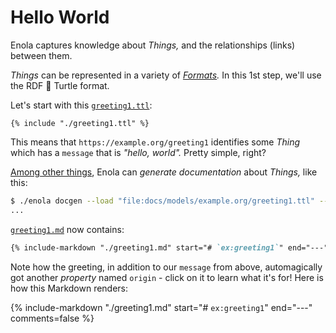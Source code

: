 <!--
    SPDX-License-Identifier: Apache-2.0

    Copyright 2024 The Enola <https://enola.dev> Authors

    Licensed under the Apache License, Version 2.0 (the "License");
    you may not use this file except in compliance with the License.
    You may obtain a copy of the License at

        https://www.apache.org/licenses/LICENSE-2.0

    Unless required by applicable law or agreed to in writing, software
    distributed under the License is distributed on an "AS IS" BASIS,
    WITHOUT WARRANTIES OR CONDITIONS OF ANY KIND, either express or implied.
    See the License for the specific language governing permissions and
    limitations under the License.
-->

# Hello World

Enola captures knowledge about _Things,_ and the relationships (links) between them.

_Things_ can be represented in a variety of _[Formats](../../concepts/core.md#formats)._ In this 1st step, we'll use the RDF 🐢 Turtle format.

Let's start with this [`greeting1.ttl`](greeting1.ttl):

```turtle
{% include "./greeting1.ttl" %}
```

This means that `https://example.org/greeting1` identifies some _Thing_ which has a `message` that is _"hello, world"._ Pretty simple, right?

[Among other things](../../use/help/index.md), Enola can _generate documentation_ about _Things,_ like this:

```bash cd .././.././..
$ ./enola docgen --load "file:docs/models/example.org/greeting1.ttl" --output=file:///tmp/models/ --no-index
...
```

[`greeting1.md`](greeting1.md) now contains:

```markdown
{% include-markdown "./greeting1.md" start="# `ex:greeting1`" end="---" comments=false %}
```

Note how the greeting, in addition to our `message` from above, automagically got another _property_ named `origin` - click on it to learn what it's for! Here is how this Markdown renders:

{% include-markdown "./greeting1.md" start="# `ex:greeting1`" end="---" comments=false %}

